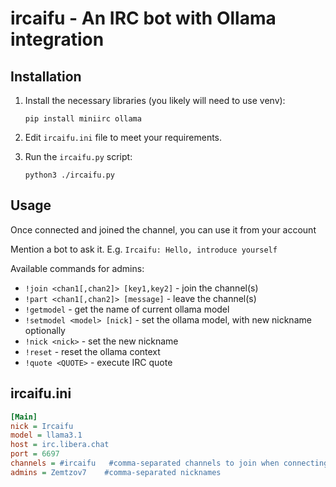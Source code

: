 # ircaifu - An IRC bot with Ollama integration

## Installation

1. Install the necessary libraries (you likely will need to use venv):
   
       pip install miniirc ollama

3. Edit `ircaifu.ini` file to meet your requirements.
   
4. Run the `ircaifu.py` script:

       python3 ./ircaifu.py 

## Usage
Once connected and joined the channel, you can use it from your account  
  
Mention a bot to ask it. E.g. `Ircaifu: Hello, introduce yourself`
  
Available commands for admins:
* `!join <chan1[,chan2]> [key1,key2]` - join the channel(s)
* `!part <chan1[,chan2]> [message]` - leave the channel(s)
* `!getmodel` - get the name of current ollama model
* `!setmodel <model> [nick]` - set the ollama model, with new nickname optionally
* `!nick <nick>` - set the new nickname
* `!reset` - reset the ollama context
* `!quote <QUOTE>` - execute IRC quote

## ircaifu.ini
```ini
[Main]
nick = Ircaifu
model = llama3.1
host = irc.libera.chat
port = 6697
channels = #ircaifu   #comma-separated channels to join when connecting
admins = Zemtzov7    #comma-separated nicknames
```
